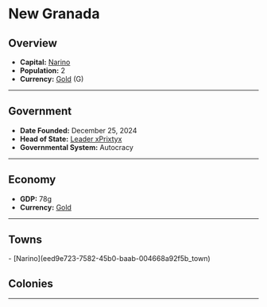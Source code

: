 <!--UNDEDITED FILE, remove this entire line if this file has been edited!-->
# <!--NAME-->New Granada<!--NAME-->

## Overview

- **Capital:** <!--CAPITAL_LINK-->[Narino](eed9e723-7582-45b0-baab-004668a92f5b_town)<!--CAPITAL_LINK-->
- **Population:** <!--POPULATION-->2<!--POPULATION-->
- **Currency:** <!--CURRENCY_LINK-->[Gold](Gold_currency)<!--CURRENCY_LINK--> (<!--CURRENCY_ABV-->G<!--CURRENCY_ABV-->)

---

## Government

- **Date Founded:** <!--FOUNDED-->December 25, 2024<!--FOUNDED-->
- **Head of State:** <!--LEADER_TITLE_LINK-->[Leader xPrixtyx](xPrixtyx_user)<!--LEADER_TITLE_LINK-->
- **Governmental System:** <!--GOVERNMENT-->Autocracy<!--GOVERNMENT-->

---

## Economy

- **GDP:** <!--GDP-->78g<!--GDP-->
- **Currency:** <!--CURRENCY_LINK-->[Gold](Gold_currency)<!--CURRENCY_LINK-->

---

## Towns

<!--TOWNS-->- [Narino](eed9e723-7582-45b0-baab-004668a92f5b_town)<!--TOWNS-->

## Colonies

<!--COLONIES--><!--COLONIES-->

---